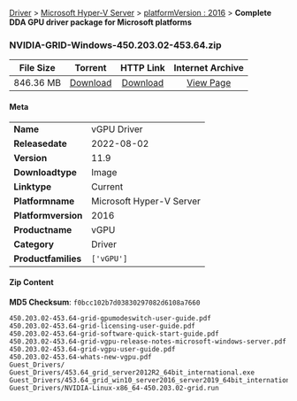 
[Driver](/README.md)  >  [Microsoft Hyper-V Server](/index/Driver/Microsoft_Hyper-V_Server.md)  >  [platformVersion : 2016](/index/Driver/Microsoft_Hyper-V_Server/2016.md)  >  **Complete DDA GPU driver package for Microsoft platforms**


### NVIDIA-GRID-Windows-450.203.02-453.64.zip

| **File Size** | **Torrent**  | **HTTP Link** | **Internet Archive** |
|:-------------:|:------------:|:-------------:|:--------------------:|
| 846.36 MB |  [Download](https://archive.org/download/nvgpu_NVIDIA-GRID-Windows-450.203.02-453.64.zip/nvgpu_NVIDIA-GRID-Windows-450.203.02-453.64.zip_archive.torrent)       | [Download](https://archive.org/compress/nvgpu_NVIDIA-GRID-Windows-450.203.02-453.64.zip) | [View Page](https://archive.org/details/nvgpu_NVIDIA-GRID-Windows-450.203.02-453.64.zip)       |

#### Meta

<table>
<tr><td><strong>Name</strong></td><td>vGPU Driver</td></tr>
<tr><td><strong>Releasedate</strong></td><td>2022-08-02</td></tr>
<tr><td><strong>Version</strong></td><td>11.9</td></tr>
<tr><td><strong>Downloadtype</strong></td><td>Image</td></tr>
<tr><td><strong>Linktype</strong></td><td>Current</td></tr>
<tr><td><strong>Platformname</strong></td><td>Microsoft Hyper-V Server</td></tr>
<tr><td><strong>Platformversion</strong></td><td>2016</td></tr>
<tr><td><strong>Productname</strong></td><td>vGPU</td></tr>
<tr><td><strong>Category</strong></td><td>Driver</td></tr>
<tr><td><strong>Productfamilies</strong></td><td><code>['vGPU']</code></td></tr>
</table>

#### Zip Content

**MD5 Checksum**: `f0bcc102b7d03830297082d6108a7660`

```text
450.203.02-453.64-grid-gpumodeswitch-user-guide.pdf
450.203.02-453.64-grid-licensing-user-guide.pdf
450.203.02-453.64-grid-software-quick-start-guide.pdf
450.203.02-453.64-grid-vgpu-release-notes-microsoft-windows-server.pdf
450.203.02-453.64-grid-vgpu-user-guide.pdf
450.203.02-453.64-whats-new-vgpu.pdf
Guest_Drivers/
Guest_Drivers/453.64_grid_server2012R2_64bit_international.exe
Guest_Drivers/453.64_grid_win10_server2016_server2019_64bit_international.exe
Guest_Drivers/NVIDIA-Linux-x86_64-450.203.02-grid.run
```